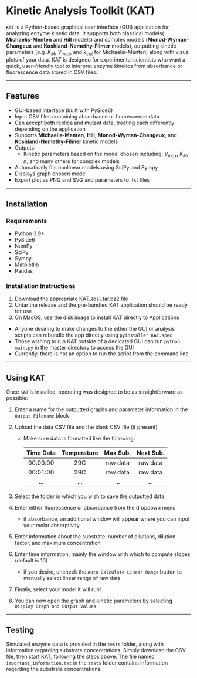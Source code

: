 # Kinetic Analysis Toolkit (KAT)

`KAT` is a Python-based graphical user interface (GUI) application for analyzing enzyme kinetic data. It supports both classical models( **Michaelis-Menten** and **Hill** 
models) and complex models (**Monod-Wyman-Changeux** and **Koshland-Nemethy-Filmer** models), outputting kinetic parameters (*e.g.* *K<sub>M</sub>*, *V<sub>max</sub>*, and *k<sub>cat</sub>* for Michaelis-Menten) along 
with visual plots of your data. KAT is designed for experimental scientists who want a quick, user-friendly tool to interpret enzyme kinetics from absorbance or fluorescence 
data stored in CSV files.

---

## Features

- GUI-based interface (built with PySide6)
- Input CSV files containing absorbance or fluorescence data
- Can accept both replica and mutant data, treating each differently depending on the application
- Supports **Michaelis-Menten**, **Hill**, **Monod-Wyman-Changeux**, and **Koshland-Nemethy-Filmer** kinetic models
- Outputs:
  - Kinetic parameters based on the model chosen including, *V<sub>max</sub>*, *K<sub>M</sub>*, *n*, and many others for complex models
- Automatically fits nonlinear models using SciPy and Sympy
- Displays graph chosen model
- Export plot as PNG and SVG and parameters to .txt files

---

## Installation

### Requirements

- Python 3.9+
- PySide6
- NumPy
- SciPy
- Sympy
- Matplotlib
- Pandas

### Installation Instructions

1. Download the appropriate KAT_{os}.tar.bz2 file
2. Untar the release and the pre-bundled KAT application should be ready for use
3. On MacOS, use the disk image to install KAT directly to Applications

- Anyone desiring to make changes to the either the GUI or analysis scripts can rebundle the app directly using `pyinstaller KAT.spec`
- Those wishing to run KAT outside of a dedicated GUI can run `python main.py` in the master directory to access the GUI
- Currently, there is not an option to run the script from the command line

___

## Using KAT

Once `KAT` is installed, operating was designed to be as straightforward as possible:

1. Enter a name for the outputted graphs and parameter information in the `Output Filename` block
2. Upload the data CSV file and the blank CSV file (if present)
   - Make sure data is formatted like the following:
  
     | Time Data | Temperature | Max Sub. | Next Sub.|
     | :---: | :---: | :---: | :---: |
     | 00:00:00 |  29C  | raw data   | raw data |
     | 00:01:00 |  29C  | raw data   | raw data |
     | ... | ... | ... | ... |

4. Select the folder in which you wish to save the outputted data
5. Enter either fluorescence or absorbance from the dropdown menu
   - if absorbance, an additional window will appear where you can input your molar absorptivity 
6. Enter information about the substrate: number of dilutions, dilution factor, and maximum concentration
7. Enter time information, mainly the window with which to compute slopes (default is 10)
   - if you desire, uncheck the `Auto Calculate Linear Range` button to manually select linear range of raw data
8. Finally, select your model it will run!
9. You can now open the graph and kinetic parameters by selecting `Display Graph and Output Values`
___
## Testing

Simulated enzyme data is provided in the `tests` folder, along with information regarding substrate concentrations.
Simply download the CSV file, then start KAT, following the steps above. 
The file named `important_information.txt` in the `tests` folder contains information regarding the substrate concentrations.

